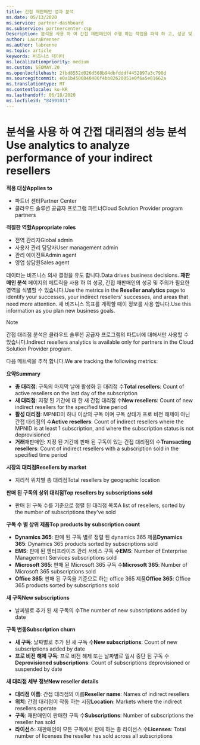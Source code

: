 ```yaml
---
title: 간접 재판매인 성과 분석
ms.date: 05/13/2020
ms.service: partner-dashboard
ms.subservice: partnercenter-csp
Description: 분석을 사용 하 여 간접 재판매인이 수행 하는 작업을 파악 하 고, 성공 및 영역에서 더 많은 주의가 필요할 수 있습니다.
author: LauraBrenner
ms.author: labrenne
ms.topic: article
keywords: 비즈니스 데이터
ms.localizationpriority: medium
ms.custom: SEOMAY.20
ms.openlocfilehash: 2fbd8552d026d568b94dbfdddf4452897a3c790d
ms.sourcegitcommit: e0a1b4506840486f4bb82620051e0f6a5e81662a
ms.translationtype: MT
ms.contentlocale: ko-KR
ms.lasthandoff: 06/18/2020
ms.locfileid: "84991011"
---
```

# <a name="use-analytics-to-analyze-performance-of-your-indirect-resellers"></a><span data-ttu-id="587a4-104">분석을 사용 하 여 간접 대리점의 성능 분석</span><span class="sxs-lookup"><span data-stu-id="587a4-104">Use analytics to analyze performance of your indirect resellers</span></span>

<span data-ttu-id="587a4-105">**적용 대상**</span><span class="sxs-lookup"><span data-stu-id="587a4-105">**Applies to**</span></span>

- <span data-ttu-id="587a4-106">파트너 센터</span><span class="sxs-lookup"><span data-stu-id="587a4-106">Partner Center</span></span>
- <span data-ttu-id="587a4-107">클라우드 솔루션 공급자 프로그램 파트너</span><span class="sxs-lookup"><span data-stu-id="587a4-107">Cloud Solution Provider program partners</span></span>

<span data-ttu-id="587a4-108">**적절한 역할**</span><span class="sxs-lookup"><span data-stu-id="587a4-108">**Appropriate roles**</span></span>

- <span data-ttu-id="587a4-109">전역 관리자</span><span class="sxs-lookup"><span data-stu-id="587a4-109">Global admin</span></span>
- <span data-ttu-id="587a4-110">사용자 관리 담당자</span><span class="sxs-lookup"><span data-stu-id="587a4-110">User management admin</span></span>
- <span data-ttu-id="587a4-111">관리 에이전트</span><span class="sxs-lookup"><span data-stu-id="587a4-111">Admin agent</span></span>
- <span data-ttu-id="587a4-112">영업 상담원</span><span class="sxs-lookup"><span data-stu-id="587a4-112">Sales agent</span></span>

<span data-ttu-id="587a4-113">데이터는 비즈니스 의사 결정을 유도 합니다.</span><span class="sxs-lookup"><span data-stu-id="587a4-113">Data drives business decisions.</span></span> <span data-ttu-id="587a4-114">**재판매인 분석** 페이지의 메트릭을 사용 하 여 성공, 간접 재판매인의 성공 및 주의가 필요한 영역을 식별할 수 있습니다.</span><span class="sxs-lookup"><span data-stu-id="587a4-114">Use the metrics in the **Reseller analytics** page to identify your successes, your indirect resellers' successes, and areas that need more attention.</span></span> <span data-ttu-id="587a4-115">새 비즈니스 목표를 계획할 때이 정보를 사용 합니다.</span><span class="sxs-lookup"><span data-stu-id="587a4-115">Use this information as you plan new business goals.</span></span>

> [!NOTE]
> <span data-ttu-id="587a4-116">간접 대리점 분석은 클라우드 솔루션 공급자 프로그램의 파트너에 대해서만 사용할 수 있습니다.</span><span class="sxs-lookup"><span data-stu-id="587a4-116">Indirect resellers analytics is available only for partners in the Cloud Solution Provider program.</span></span>

<span data-ttu-id="587a4-117">다음 메트릭을 추적 합니다.</span><span class="sxs-lookup"><span data-stu-id="587a4-117">We are tracking the following metrics:</span></span>

<span data-ttu-id="587a4-118">**요약**</span><span class="sxs-lookup"><span data-stu-id="587a4-118">**Summary**</span></span>  
 - <span data-ttu-id="587a4-119">**총 대리점**: 구독의 마지막 날에 활성화 된 대리점 수</span><span class="sxs-lookup"><span data-stu-id="587a4-119">**Total resellers**: Count of active resellers on the last day of the subscription</span></span>  
 - <span data-ttu-id="587a4-120">**새 대리점**: 지정 된 기간에 대 한 새 간접 대리점 수</span><span class="sxs-lookup"><span data-stu-id="587a4-120">**New resellers**: Count of new indirect resellers for the specified time period</span></span>  
 - <span data-ttu-id="587a4-121">**활성 대리점**: MPNID이 하나 이상의 구독 이며 구독 상태가 프로 비전 해제이 아닌 간접 대리점의 수</span><span class="sxs-lookup"><span data-stu-id="587a4-121">**Active resellers**: Count of indirect resellers where the MPNID is at least 1 subscription, and where the subscription status is not deprovisioned</span></span>  
 - <span data-ttu-id="587a4-122">**거래**재판매인: 지정 된 기간에 판매 된 구독이 있는 간접 대리점의 수</span><span class="sxs-lookup"><span data-stu-id="587a4-122">**Transacting resellers**: Count of indirect resellers with a subscription sold in the specified time period</span></span>  

<span data-ttu-id="587a4-123">**시장의 대리점**</span><span class="sxs-lookup"><span data-stu-id="587a4-123">**Resellers by market**</span></span>  
 - <span data-ttu-id="587a4-124">지리적 위치별 총 대리점</span><span class="sxs-lookup"><span data-stu-id="587a4-124">Total resellers by geographic location</span></span>  

<span data-ttu-id="587a4-125">**판매 된 구독의 상위 대리점**</span><span class="sxs-lookup"><span data-stu-id="587a4-125">**Top resellers by subscriptions sold**</span></span>
 - <span data-ttu-id="587a4-126">판매 된 구독 수를 기준으로 정렬 된 대리점 목록</span><span class="sxs-lookup"><span data-stu-id="587a4-126">A list of resellers, sorted by the number of subscriptions they've sold</span></span>  

<span data-ttu-id="587a4-127">**구독 수 별 상위 제품**</span><span class="sxs-lookup"><span data-stu-id="587a4-127">**Top products by subscription count**</span></span>  
 - <span data-ttu-id="587a4-128">**Dynamics 365**: 판매 된 구독 별로 정렬 된 dynamics 365 제품</span><span class="sxs-lookup"><span data-stu-id="587a4-128">**Dynamics 365**: Dynamics 365 products sorted by subscriptions sold</span></span>  
 - <span data-ttu-id="587a4-129">**EMS**: 판매 된 엔터프라이즈 관리 서비스 구독 수</span><span class="sxs-lookup"><span data-stu-id="587a4-129">**EMS**: Number of Enterprise Management Services subscriptions sold</span></span>  
 - <span data-ttu-id="587a4-130">**Microsoft 365**: 판매 된 Microsoft 365 구독 수</span><span class="sxs-lookup"><span data-stu-id="587a4-130">**Microsoft 365**: Number of Microsoft 365 subscriptions sold</span></span>  
 - <span data-ttu-id="587a4-131">**Office 365**: 판매 된 구독을 기준으로 하는 office 365 제품</span><span class="sxs-lookup"><span data-stu-id="587a4-131">**Office 365**: Office 365 products sorted by subscriptions sold</span></span>  

<span data-ttu-id="587a4-132">**새 구독**</span><span class="sxs-lookup"><span data-stu-id="587a4-132">**New subscriptions**</span></span>  
 - <span data-ttu-id="587a4-133">날짜별로 추가 된 새 구독의 수</span><span class="sxs-lookup"><span data-stu-id="587a4-133">The number of new subscriptions added by date</span></span>  

<span data-ttu-id="587a4-134">**구독 변동**</span><span class="sxs-lookup"><span data-stu-id="587a4-134">**Subscription churn**</span></span>  
 - <span data-ttu-id="587a4-135">**새 구독**: 날짜별로 추가 된 새 구독 수</span><span class="sxs-lookup"><span data-stu-id="587a4-135">**New subscriptions**: Count of new subscriptions added by date</span></span>  
 - <span data-ttu-id="587a4-136">**프로 비전 해제 구독**: 프로 비전 해제 또는 날짜별로 일시 중단 된 구독 수</span><span class="sxs-lookup"><span data-stu-id="587a4-136">**Deprovisioned subscriptions**: Count of subscriptions deprovisioned or suspended by date</span></span>  

<span data-ttu-id="587a4-137">**새 대리점 세부 정보**</span><span class="sxs-lookup"><span data-stu-id="587a4-137">**New reseller details**</span></span>  
 - <span data-ttu-id="587a4-138">**대리점 이름**: 간접 대리점의 이름</span><span class="sxs-lookup"><span data-stu-id="587a4-138">**Reseller name**: Names of indirect resellers</span></span>  
 - <span data-ttu-id="587a4-139">**위치**: 간접 대리점이 작동 하는 시장</span><span class="sxs-lookup"><span data-stu-id="587a4-139">**Location**: Markets where the indirect resellers operate</span></span>  
 - <span data-ttu-id="587a4-140">**구독**: 재판매인이 판매한 구독 수</span><span class="sxs-lookup"><span data-stu-id="587a4-140">**Subscriptions**: Number of subscriptions the reseller has sold</span></span>  
 - <span data-ttu-id="587a4-141">**라이선스**: 재판매인이 모든 구독에서 판매 하는 총 라이선스 수</span><span class="sxs-lookup"><span data-stu-id="587a4-141">**Licenses**: Total number of licenses the reseller has sold across all subscriptions</span></span>  
  
  